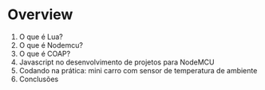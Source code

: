# Overview

1. O que é Lua?
2. O que é Nodemcu?
4. O que é COAP?
5. Javascript no desenvolvimento de projetos para NodeMCU
6. Codando na prática: mini carro com sensor de temperatura de ambiente
7. Conclusões